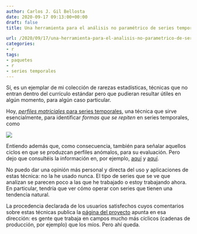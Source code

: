 ```yaml
---
author: Carlos J. Gil Bellosta
date: 2020-09-17 09:13:00+00:00
draft: false
title: Una herramienta para el análisis no paramétrico de series temporales

url: /2020/09/17/una-herramienta-para-el-analisis-no-parametrico-de-series-temporales/
categories:
- r
tags:
- paquetes
- r
- series temporales
---
```





Sí, es un ejemplar de mi colección de rarezas estadísticas, técnicas que no entran dentro del currículo estándar pero que pudieran resultar útiles en algún momento, para algún caso particular.







Hoy, [_perfiles matriciales_ para series temporales](https://cran.r-project.org/web/packages/tsmp/vignettes/press.html), una técnica que sirve esencialmente, para identificar _formas que se repiten_ en series temporales, como







![](/wp-uploads/2020/09/MP_penguin_data.jpg)








Entiendo además que, como consecuencia, también para señalar aquellos ciclos en que se produzcan perfiles anómalos, para su evaluación. Pero dejo que consultéis la información en, por ejemplo, [aquí](https://cran.r-project.org/web/packages/tsmp/index.html) y [aquí](https://www.cs.ucr.edu/~eamonn/MatrixProfile.html).







No puedo dar una opinión más personal y directa del uso y aplicaciones de estas técnica: no la he usado nunca. El tipo de series que se ve que analizan se parecen poco a las que he trabajado o estoy trabajando ahora. En particular, tendría que ver cómo operar con series que tienen una tendencia natural.







La procedencia declarada de los usuarios satisfechos cuyos comentarios sobre estas técnicas publica la [página del proyecto](https://www.cs.ucr.edu/~eamonn/MatrixProfile.html) apunta en esa dirección: es gente que trabaja en campos mucho más cíclicos (cadenas de producción, por ejemplo) que los míos. Pero ahí queda.




